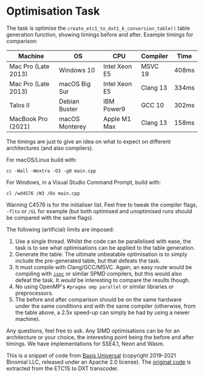 # Optimisation Task

The task is optimise the `create_etc1_to_dxt1_6_conversion_table()` table generation function, showing timings before and after. Example timings for comparison:

| Machine             | OS             | CPU           | Compiler | Time  |
|---------------------|----------------|---------------|----------|-------|
| Mac Pro (Late 2013) | Windows 10     | Intel Xeon E5 | MSVC 19  | 408ms |
| Mac Pro (Late 2013) | macOS Big Sur  | Intel Xeon E5 | Clang 13 | 334ms |
| Talos II            | Debian Buster  | IBM Power9    | GCC 10   | 302ms |
| MacBook Pro (2021)  | macOS Monterey | Apple M1 Max  | Clang 13 | 158ms |

The timings are just to give an idea on what to expect on different architectures (and also compilers).

For macOS/Linux build with:
```
cc -Wall -Wextra -O3 -g0 main.cpp
```
For Windows, in a Visual Studio Command Prompt, build with:
```
cl /wd4576 /W3 /Ox main.cpp
```
Warning C4576 is for the initialiser list. Feel free to tweak the compiler flags, `-flto` or `/GL` for example (but both optimised and unoptimised runs should be compared with the same flags).

The following (artificial) limits are imposed:
1. Use a single thread. Whilst the code can be parallelised with ease, the task is to see what optimisations can be applied to the table generation.
2. Generate the table. The ultimate unbeatable optimisation is to simply include the pre-generated table, but that defeats the task.
3. It must compile with Clang/GCC/MSVC. Again, an easy route would be compiling with [`ispc`](//ispc.github.io) or similar SPMD compilers, but this would also defeat the task. It _would_ be interesting to compare the results though.
4. No using OpenMP's `#pragma omp parallel` or similar libraries or preprocessors.
5. The before and after comparison should be on the same hardware under the same conditions and with the same compiler (otherwise, from the table above, a 2.5x speed-up can simply be had by using a newer machine).

Any questions, feel free to ask. Any SIMD optimisations can be for an architecture or your choice, the interesting point being the before and after timings. We have implementations for SSE4.1, Neon and Wasm.

This is a snippet of code from [Basis Universal](//github.com/BinomialLLC/basis_universal) (copyright 2019-2021 Binomial LLC, released under an Apache 2.0 license). The [original code](//github.com/BinomialLLC/basis_universal/blob/77b7df8e5df3532a42ef3c76de0c14cc005d0f65/transcoder/basisu_transcoder.cpp#L1178-L1253) is extracted from the ETC1S to DXT transcoder.
